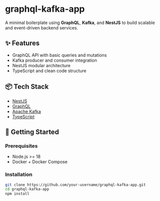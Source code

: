 # graphql-kafka-app

A minimal boilerplate using **GraphQL**, **Kafka**, and **NestJS** to build scalable and event-driven backend services.

## ✨ Features

- GraphQL API with basic queries and mutations
- Kafka producer and consumer integration
- NestJS modular architecture
- TypeScript and clean code structure

## 📦 Tech Stack

- [NestJS](https://nestjs.com/)
- [GraphQL](https://graphql.org/)
- [Apache Kafka](https://kafka.apache.org/)
- [TypeScript](https://www.typescriptlang.org/)

## 🚀 Getting Started

### Prerequisites

- Node.js >= 18
- Docker + Docker Compose

### Installation

```bash
git clone https://github.com/your-username/graphql-kafka-app.git
cd graphql-kafka-app
npm install